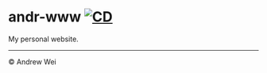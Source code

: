 # andr-www [![CD](https://github.com/andrewscwei/andr-www/workflows/CD/badge.svg)](https://github.com/andrewscwei/andr-www/actions?query=workflow%3ACD)

My personal website.

---

© Andrew Wei
